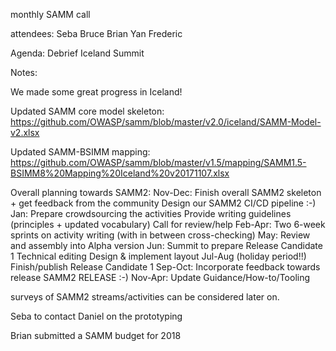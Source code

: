 monthly SAMM call

attendees:
Seba
Bruce
Brian
Yan
Frederic

Agenda:
Debrief Iceland Summit

Notes:

We made some great progress in Iceland!

Updated SAMM core model skeleton:
https://github.com/OWASP/samm/blob/master/v2.0/iceland/SAMM-Model-v2.xlsx

Updated SAMM-BSIMM mapping:
https://github.com/OWASP/samm/blob/master/v1.5/mapping/SAMM1.5-BSIMM8%20Mapping%20Iceland%20v20171107.xlsx

Overall planning towards SAMM2:
Nov-Dec: 
	Finish overall SAMM2 skeleton + get feedback from the community
	Design our SAMM2 CI/CD pipeline :-)
Jan: 
	Prepare crowdsourcing the activities
	Provide writing guidelines (principles + updated vocabulary)
	Call for review/help
Feb-Apr:
	Two 6-week sprints on activity writing (with in between cross-checking)
May:
	Review and assembly into Alpha version
Jun:
	Summit to prepare Release Candidate 1
	Technical editing
	Design & implement layout
Jul-Aug (holiday period!!)
	Finish/publish Release Candidate 1
Sep-Oct:
	Incorporate feedback towards release SAMM2
	RELEASE :-)
Nov-Apr: 
	Update Guidance/How-to/Tooling
  
 
surveys of SAMM2 streams/activities can be considered later on.

Seba to contact Daniel on the prototyping

Brian submitted a SAMM budget for 2018






